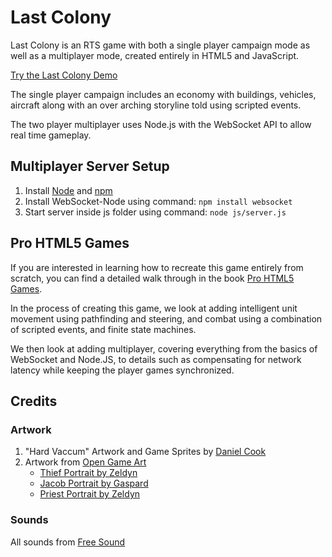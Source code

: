 # Last Colony

Last Colony is an RTS game with both a single player campaign mode as well as a multiplayer mode, created entirely in HTML5 and JavaScript.

[Try the Last Colony Demo](http://www.adityaravishankar.com/projects/games/lastcolony/)

The single player campaign includes an economy with buildings, vehicles, aircraft along with an over arching storyline told using scripted events.

The two player multiplayer uses Node.js with the WebSocket API to allow real time gameplay.

## Multiplayer Server Setup
1. Install [Node](http://nodejs.org/) and [npm](https://npmjs.org/‎)
2. Install WebSocket-Node using command: `npm install websocket`
3. Start server inside js folder using command: `node js/server.js`

## Pro HTML5 Games
If you are interested in learning how to recreate this game entirely from scratch, you can find a detailed walk through in the book [Pro HTML5 Games](http://www.adityaravishankar.com/pro-html5-games/).

In the process of creating this game, we look at adding intelligent unit movement using pathfinding and steering, and combat using a combination of scripted events, and finite state machines.

We then look at adding multiplayer, covering everything from the basics of WebSocket and Node.JS, to details such as compensating for network latency while keeping the player games synchronized.

## Credits
### Artwork
1. "Hard Vaccum" Artwork and Game Sprites by [Daniel Cook](http://www.lostgarden.com/)
2. Artwork from [Open Game Art](opengameart.org)
	* [Thief Portrait by Zeldyn](http://opengameart.org/content/thief-portrait-female)
	* [Jacob Portrait by Gaspard](http://opengameart.org/content/four-post-apocalyptic-portraits)
	* [Priest Portrait by Zeldyn](http://opengameart.org/content/priest-portrait-female)

### Sounds
All sounds from [Free Sound](http://www.freesound.org/)
